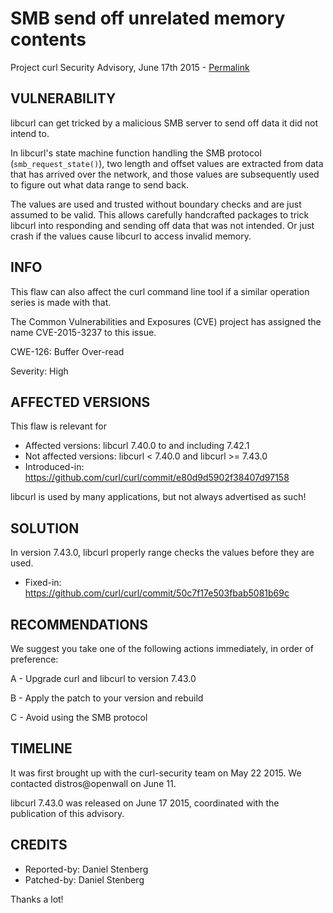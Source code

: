 SMB send off unrelated memory contents
======================================

Project curl Security Advisory, June 17th 2015 -
[Permalink](https://curl.se/docs/CVE-2015-3237.html)

VULNERABILITY
-------------

libcurl can get tricked by a malicious SMB server to send off data it did not
intend to.

In libcurl's state machine function handling the SMB protocol
(`smb_request_state()`), two length and offset values are extracted from data
that has arrived over the network, and those values are subsequently used to
figure out what data range to send back.

The values are used and trusted without boundary checks and are just assumed
to be valid. This allows carefully handcrafted packages to trick libcurl into
responding and sending off data that was not intended. Or just crash if the
values cause libcurl to access invalid memory.

INFO
----

This flaw can also affect the curl command line tool if a similar operation
series is made with that.

The Common Vulnerabilities and Exposures (CVE) project has assigned the name
CVE-2015-3237 to this issue.

CWE-126: Buffer Over-read

Severity: High

AFFECTED VERSIONS
-----------------

This flaw is relevant for

- Affected versions: libcurl 7.40.0 to and including 7.42.1
- Not affected versions: libcurl < 7.40.0 and libcurl >= 7.43.0
- Introduced-in: https://github.com/curl/curl/commit/e80d9d5902f38407d97158

libcurl is used by many applications, but not always advertised as such!

SOLUTION
------------

In version 7.43.0, libcurl properly range checks the values before they are
used.

- Fixed-in: https://github.com/curl/curl/commit/50c7f17e503fbab5081b69c

RECOMMENDATIONS
---------------

We suggest you take one of the following actions immediately, in order of
preference:

 A - Upgrade curl and libcurl to version 7.43.0

 B - Apply the patch to your version and rebuild

 C - Avoid using the SMB protocol

TIMELINE
---------

It was first brought up with the curl-security team on May 22 2015. We
contacted distros@openwall on June 11.

libcurl 7.43.0 was released on June 17 2015, coordinated with the publication
of this advisory.

CREDITS
-------

- Reported-by: Daniel Stenberg
- Patched-by: Daniel Stenberg

Thanks a lot!
